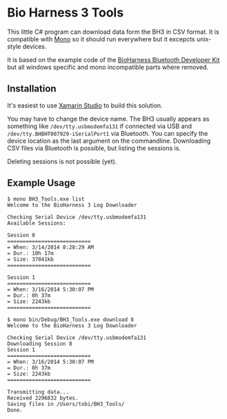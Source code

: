 # Bio Harness 3 Tools

This little C# program can download data form the BH3 in CSV format.
It is compatible with [Mono](www.mono-project.com) so it should run everywhere but it excepcts unix-style devices.

It is based on the example code of the [BioHarness Bluetooth Developer Kit](http://bioharness.com/zephyr-labs/)
but all windows specific and mono incompatible parts where removed.

## Installation

It's easiest to use [Xamarin Studio](http://xamarin.com/download) to build this solution.

You may have to change the device name. The BH3 usually appears as something 
like `/dev/tty.usbmodemfa131` if connected via USB and `/dev/tty.BHBHT007929-iSerialPort1` via Bluetooth.
You can specify the device location as the last argument on the commandline.
Downloading CSV files via Bluetooth is possible, but listing the sessions is.

Deleting sessions is not possible (yet).

## Example Usage

    $ mono BH3_Tools.exe list
    Welcome to the BioHarness 3 Log Downloader

    Checking Serial Device /dev/tty.usbmodemfa131
    Available Sessions:

    Session 0
    ===========================
    = When: 3/14/2014 8:28:29 AM
    = Dur.: 10h 17m
    = Size: 37041kb
    ===========================
    
    Session 1
    ===========================
    = When: 3/16/2014 5:30:07 PM
    = Dur.: 0h 37m
    = Size: 2243kb
    ===========================
 
	$ mono bin/Debug/BH3_Tools.exe download 8
    Welcome to the BioHarness 3 Log Downloader

    Checking Serial Device /dev/tty.usbmodemfa131
    Downloading Session 8
    Session 1
    ===========================
    = When: 3/16/2014 5:30:07 PM
    = Dur.: 0h 37m
    = Size: 2243kb
    ===========================

    Transmitting data...
    Received 2296832 bytes.
    Saving files in /Users/tobi/BH3_Tools/
    Done.